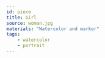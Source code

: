 ```yaml
---
id: piece
title: Girl
source: woman.jpg
materials: "Watercolor and marker"
tags:
    - watercolor
    - portrait
---
```

